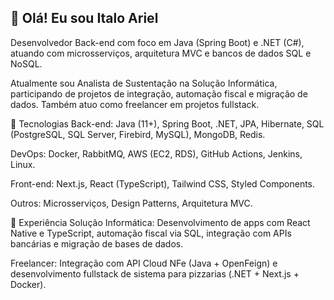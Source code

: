 ## 👋 Olá! Eu sou Italo Ariel
Desenvolvedor Back-end com foco em Java (Spring Boot) e .NET (C#), atuando com microsserviços, arquitetura MVC e bancos de dados SQL e NoSQL.

Atualmente sou Analista de Sustentação na Solução Informática, participando de projetos de integração, automação fiscal e migração de dados. Também atuo como freelancer em projetos fullstack.

🚀 Tecnologias
Back-end: Java (11+), Spring Boot, .NET, JPA, Hibernate, SQL (PostgreSQL, SQL Server, Firebird, MySQL), MongoDB, Redis.

DevOps: Docker, RabbitMQ, AWS (EC2, RDS), GitHub Actions, Jenkins, Linux.

Front-end: Next.js, React (TypeScript), Tailwind CSS, Styled Components.

Outros: Microsserviços, Design Patterns, Arquitetura MVC.

💼 Experiência
Solução Informática: Desenvolvimento de apps com React Native e TypeScript, automação fiscal via SQL, integração com APIs bancárias e migração de bases de dados.

Freelancer: Integração com API Cloud NFe (Java + OpenFeign) e desenvolvimento fullstack de sistema para pizzarias (.NET + Next.js + Docker).
